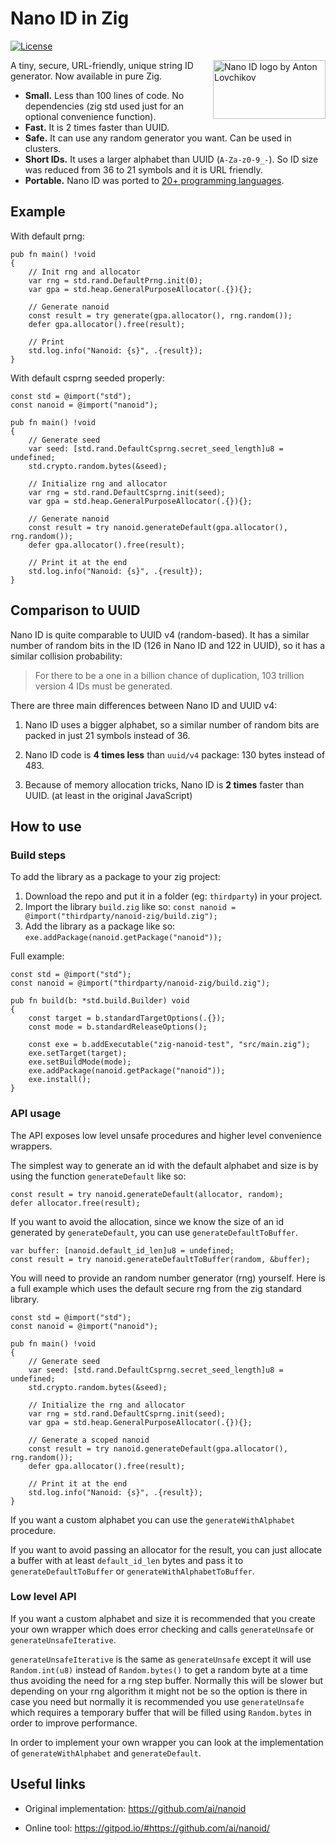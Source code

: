 # Nano ID in Zig

[![License](https://img.shields.io/badge/license-MIT%20License-blue.svg)](https://github.com/SasLuca/nanoid-zig/edit/master/LICENSE)

<img src="https://ai.github.io/nanoid/logo.svg" align="right" alt="Nano ID logo by Anton Lovchikov" width="180" height="94">

A tiny, secure, URL-friendly, unique string ID generator. Now available in pure Zig.

* **Small.** Less than 100 lines of code. No dependencies (zig std used just for an optional convenience function).
* **Fast.** It is 2 times faster than UUID.
* **Safe.** It can use any random generator you want. Can be used in clusters.
* **Short IDs.** It uses a larger alphabet than UUID (`A-Za-z0-9_-`). So ID size was reduced from 36 to 21 symbols and it is URL friendly.
* **Portable.** Nano ID was ported to [20+ programming languages](https://github.com/ai/nanoid#other-programming-languages).

## Example

With default prng:
```zig
pub fn main() !void
{
    // Init rng and allocator
    var rng = std.rand.DefaultPrng.init(0);
    var gpa = std.heap.GeneralPurposeAllocator(.{}){};
    
    // Generate nanoid
    const result = try generate(gpa.allocator(), rng.random());
    defer gpa.allocator().free(result);
    
    // Print
    std.log.info("Nanoid: {s}", .{result});
}
```

With default csprng seeded properly:
```zig
const std = @import("std");
const nanoid = @import("nanoid");

pub fn main() !void
{   
    // Generate seed
    var seed: [std.rand.DefaultCsprng.secret_seed_length]u8 = undefined;
    std.crypto.random.bytes(&seed);

    // Initialize rng and allocator
    var rng = std.rand.DefaultCsprng.init(seed); 
    var gpa = std.heap.GeneralPurposeAllocator(.{}){};
    
    // Generate nanoid
    const result = try nanoid.generateDefault(gpa.allocator(), rng.random());
    defer gpa.allocator().free(result);

    // Print it at the end
    std.log.info("Nanoid: {s}", .{result});
}
```

## Comparison to UUID

Nano ID is quite comparable to UUID v4 (random-based).
It has a similar number of random bits in the ID (126 in Nano ID and 122 in UUID), so it has a similar collision probability:

> For there to be a one in a billion chance of duplication, 103 trillion version 4 IDs must be generated.

There are three main differences between Nano ID and UUID v4:

1. Nano ID uses a bigger alphabet, so a similar number of random bits are packed in just 21 symbols instead of 36.

2. Nano ID code is **4 times less** than `uuid/v4` package: 130 bytes instead of 483.

3. Because of memory allocation tricks, Nano ID is **2 times** faster than UUID. (at least in the original JavaScript)

## How to use

### Build steps
To add the library as a package to your zig project:
1. Download the repo and put it in a folder (eg: `thirdparty`) in your project.
2. Import the library `build.zig` like so: `const nanoid = @import("thirdparty/nanoid-zig/build.zig");`
3. Add the library as a package like so: `exe.addPackage(nanoid.getPackage("nanoid"));`

Full example:
```zig
const std = @import("std");
const nanoid = @import("thirdparty/nanoid-zig/build.zig");

pub fn build(b: *std.build.Builder) void 
{
    const target = b.standardTargetOptions(.{});
    const mode = b.standardReleaseOptions();

    const exe = b.addExecutable("zig-nanoid-test", "src/main.zig");
    exe.setTarget(target);
    exe.setBuildMode(mode);
    exe.addPackage(nanoid.getPackage("nanoid"));
    exe.install();
}
```

### API usage

The API exposes low level unsafe procedures and higher level convenience wrappers.

The simplest way to generate an id with the default alphabet and size is by using the function `generateDefault` like so:

```zig
const result = try nanoid.generateDefault(allocator, random);
defer allocator.free(result);
```

If you want to avoid the allocation, since we know the size of an id generated by `generateDefault`, you can use `generateDefaultToBuffer`.

```zig
var buffer: [nanoid.default_id_len]u8 = undefined;
const result = try nanoid.generateDefaultToBuffer(random, &buffer);
```

You will need to provide an random number generator (rng) yourself. Here is a full example which uses the default secure rng from the zig standard library.

```zig
const std = @import("std");
const nanoid = @import("nanoid");

pub fn main() !void
{   
    // Generate seed
    var seed: [std.rand.DefaultCsprng.secret_seed_length]u8 = undefined;
    std.crypto.random.bytes(&seed);

    // Initialize the rng and allocator
    var rng = std.rand.DefaultCsprng.init(seed); 
    var gpa = std.heap.GeneralPurposeAllocator(.{}){};
    
    // Generate a scoped nanoid
    const result = try nanoid.generateDefault(gpa.allocator(), rng.random());
    defer gpa.allocator().free(result);

    // Print it at the end
    std.log.info("Nanoid: {s}", .{result});
}
```

If you want a custom alphabet you can use the `generateWithAlphabet` procedure.

If you want to avoid passing an allocator for the result, you can just allocate a buffer with at least `default_id_len` bytes and pass it to `generateDefaultToBuffer` or `generateWithAlphabetToBuffer`. 

### Low level API

If you want a custom alphabet and size it is recommended that you create your own wrapper which does error checking and calls `generateUnsafe` or `generateUnsafeIterative`.

`generateUnsafeIterative` is the same as `generateUnsafe` except it will use `Random.int(u8)` instead of `Random.bytes()` to get a random byte at a time thus avoiding the need for a rng step buffer. Normally this will be slower but depending on your rng algorithm it might not be so the option is there in case you need but normally it is recommended you use `generateUnsafe` which requires a temporary buffer that will be filled using `Random.bytes` in order to improve performance.

In order to implement your own wrapper you can look at the implementation of `generateWithAlphabet` and `generateDefault`.

## Useful links

- Original implementation: https://github.com/ai/nanoid

- Online tool: https://gitpod.io/#https://github.com/ai/nanoid/
